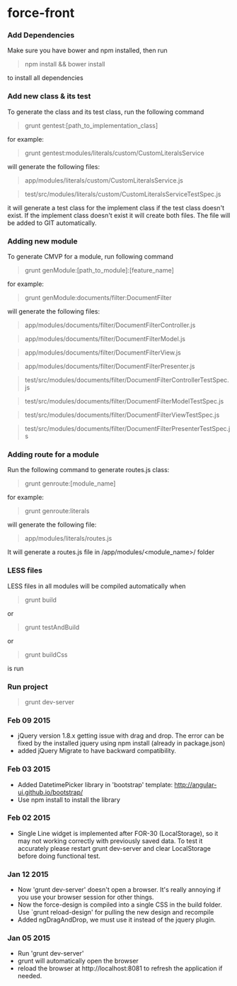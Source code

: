 force-front
===========


### Add Dependencies
Make sure you have bower and npm installed, then run 

> npm install && bower install

to install all dependencies


### Add new class & its test
To generate the class and its test class, run the following command

> grunt gentest:[path_to_implementation_class]

for example:

> grunt gentest:modules/literals/custom/CustomLiteralsService

will generate the following files:

> app/modules/literals/custom/CustomLiteralsService.js

> test/src/modules/literals/custom/CustomLiteralsServiceTestSpec.js


it will generate a test class for the implement class if the test class doesn't exist. If the implement class doesn't exist it will create both files. The file will be added to GIT automatically.


### Adding new module

To generate CMVP for a module, run following command

> grunt genModule:[path_to_module]:[feature_name]

for example:

> grunt genModule:documents/filter:DocumentFilter

will generate the following files:

> app/modules/documents/filter/DocumentFilterController.js

> app/modules/documents/filter/DocumentFilterModel.js

> app/modules/documents/filter/DocumentFilterView.js

> app/modules/documents/filter/DocumentFilterPresenter.js

> test/src/modules/documents/filter/DocumentFilterControllerTestSpec.js

> test/src/modules/documents/filter/DocumentFilterModelTestSpec.js

> test/src/modules/documents/filter/DocumentFilterViewTestSpec.js

> test/src/modules/documents/filter/DocumentFilterPresenterTestSpec.js


### Adding route for a module

Run the following command to generate routes.js class:

> grunt genroute:[module_name]

for example:

> grunt genroute:literals

will generate the following file:

> app/modules/literals/routes.js

It will generate a routes.js file in /app/modules/<module_name>/ folder


### LESS files

LESS files in all modules will be compiled automatically when 

> grunt build 

or 

> grunt testAndBuild

or 

> grunt buildCss

is run


### Run project

> grunt dev-server


### Feb 09 2015
* jQuery version 1.8.x getting issue with drag and drop. The error can be fixed by the installed jquery using npm install (already in package.json)
* added jQuery Migrate to have backward compatibility.

### Feb 03 2015
* Added DatetimePicker library in 'bootstrap' template: http://angular-ui.github.io/bootstrap/
* Use npm install to install the library

### Feb 02 2015
* Single Line widget is implemented after FOR-30 (LocalStorage), so it may not working correctly with previously saved data.
  To test it accurately please restart grunt dev-server and clear LocalStorage before doing functional test.

### Jan 12 2015
* Now 'grunt dev-server' doesn't open a browser. It's really annoying if you use your browser session for other things.
* Now the force-design is compiled into a single CSS in the build folder. Use `grunt reload-design' for pulling the new design and recompile
* Added ngDragAndDrop, we must use it instead of the jquery plugin.

### Jan 05 2015
* Run 'grunt dev-server'
* grunt will automatically open the browser
* reload the browser at http://localhost:8081 to refresh the application if needed.